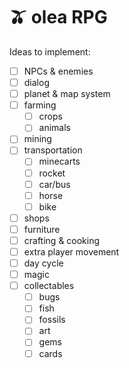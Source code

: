 # 🫒 olea RPG

Ideas to implement:

- [ ] NPCs & enemies
- [ ] dialog
- [ ] planet & map system
- [ ] farming
  - [ ] crops
  - [ ] animals
- [ ] mining
- [ ] transportation
  - [ ] minecarts
  - [ ] rocket
  - [ ] car/bus
  - [ ] horse
  - [ ] bike
- [ ] shops
- [ ] furniture
- [ ] crafting & cooking
- [ ] extra player movement
- [ ] day cycle
- [ ] magic
- [ ] collectables
  - [ ] bugs
  - [ ] fish
  - [ ] fossils
  - [ ] art
  - [ ] gems
  - [ ] cards

